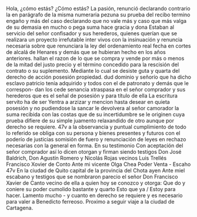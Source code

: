Hola, ¿cómo estás? ¿Cómo estás?
La pasión, renunció declarando contrario la en parágrafo de la misma numeraria pezuna su prueba del recibo termino engaño y más del caso declarando que no vale más y caso que más valga de su demasia en mucho o pega suma hace gracia y dona
Estaban al servicio del señor confisador y sus herederos, quienes querían que se realizara un proyecto irrefutable inter vivos con la insinuación y renuncia necesaria sobre que renunciara la ley del ordenamiento real fecha en cortes de alcalá de Henares y demás que se hubieran hecho en los años anteriores.
hallan el razon de lo que se compra y vende por más o menos de la mitad del justo precio y el término concedido para la rescisión del contrato o su suplemento. Mediante lo cual se desiste guta y quarta del derecho de acción posesión propiedad.
dud dominio y señorío que ha dicho esclavo patricio tenía adquirido y todos con el de patronato y demás que le correspon- dan los cede senancia xtraspasa en el señor comprador y sus herederos que es el señal de posesión y para título de ella
La escritura servito ha de ser
Yentra a arzizar y mencion hasta desear en quieta posesión y no pudiendose la sancar le devolvera al señor camorador la suma recibida con las costas que de su incertidumbre se le originen cuya prueba difiere de su simple juamento relaxandido de otro aunque por derecho se requiere.
47v a la observancia y puntual cumplimiento de todo lo referido se obliga con su persona y bienes presentes y futuros con el poderío de justicias somisión de fuero y renunciación de leyes en rechazo necesarias con la general en forma. En su testimonio
Con aceptación del señor comprador así lo dicen otorgan y firman siendo testigos Don José Baldrich, Don Agustín Romero y Nicolás Rojas vecinos Luis Trellés Francisco Xovier de Conto
Ante mi vicente Olga Chea
Poder Venta - Escaho
47v En la ciudad de Quito capital de la provincia del Chota ayen
Ante miel escabano y testigos que se nombraron parecio el señor Don Francisco Xavier de Canto vecino de ella a quien hoy se conozco y otorga: Que do y coniere su poder cumolido bastante y quarto
Esto que ya / Estoy para hacer. Lamento mucho - y cuanto en derecho se requiere y es necesario para valer a Benedicto ferreoso. Proximo a seguir viaje a la ciudad de Cartagena.
